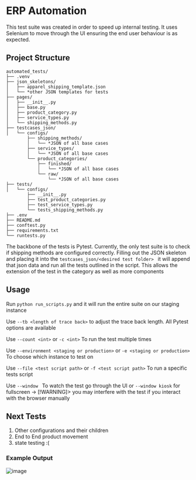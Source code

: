 # ERP Automation
This test suite was created in order to speed up internal testing. It uses Selenium to move through the UI ensuring the
end user behaviour is as expected. 

## Project Structure

```
automated_tests/
├── .venv
├── json_skeletons/
│   ├── apparel_shipping_template.json
│   └── *other JSON templates for tests
├── pages/
│   ├── __init__.py
│   ├── base.py
│   ├── product_category.py
│   ├── service_types.py
│   └── shipping_methods.py
├── testcases_json/
│   └── configs/
        ├── shipping_methods/
        │   └── *JSON of all base cases
        ├── service_types/
        │   └── *JSON of all base cases
        └── product_categories/
            ├── finished/
            │   └── *JSON of all base cases
            └── raw/
                └── *JSON of all base cases
├── tests/
│   └── configs/
        ├── __init__.py
        ├── test_product_categories.py
        ├── test_service_types.py
        └── tests_shipping_methods.py
├── .env
├── README.md
├── conftest.py
├── requirements.txt
└── runtests.py
```
The backbone of the tests is Pytest. Currently, the only test suite is to check if shipping methods are configured correctly.
Filling out the JSON skeleton and placing it into the ```testcases_json/<desired test folder> ``` it will append that json
data and run all the tests outlined in the script. 
This allows the extension of the test in the category as well as more components

## Usage
Run ```python run_scripts.py``` and it will run the entire suite on our staging instance

Use ```--tb <length of trace back>``` to adjust the trace back length. All Pytest options are available

Use ```--count <int>``` or ```-c <int>``` To run the test multiple times

Use ```--environment <staging or production>```  or ```-e <staging or production>``` To choose which instance to test on

Use ```--file <test script path>``` or ```-f <test script path>``` To run a specific tests script

Use ```--window ``` To watch the test go through the UI or ```--window kiosk``` for fullscreen
    -> [!WARNING]> you may interfere with the test if you interact with the browser manually

## Next Tests
1. Other configurations and their children
2. End to End product movement
3. state testing :(


### Example Output
![image](https://github.com/user-attachments/assets/a8b3120d-c68c-4969-91da-11bc054c3e23)
